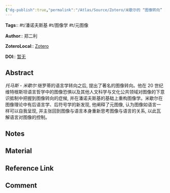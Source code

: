 ```yaml
---
{"dg-publish":true,"permalink":"/Atlas/Source/Zotero/米歇尔的 “图像转向” 理论解析/"}
---
```



**Tags**:: #t/潘诺夫斯基 #t/图像学 #t/元图像

**Author**:: 郑二利

**ZoteroLocal**:: [Zotero](zotero://select/library/items/8JZWREFZ)

**DOI**:: [暂无](https://kns.cnki.net/kcms2/article/abstract?v=cp4X_-KT6XN4TURfg5nSZvaDaQSEVIiKhD7pMlAl31vGoGA9RyZYE2WaUPMnMWTI13KOKyWyEFd4jPmNbKSfXeZxrOAFwXpsE0IQhhcZHiXDLTRbF6ZBMHCB3d1dOtnZzrQ3x7Spw3KXvEwgSKsgQrdZvqKxNIRtgfD7URrAnO-d5kVKk11tde0AWfMkC1yLhfPpbp2ybUT4me_2PjzO8w==&uniplatform=NZKPT&language=CHS)

## Abstract

*托马斯 - 米歇尔* 继罗蒂的语言学转向之后, 提出了著名的图像转向。他在 20 世纪维特根斯坦语言哲学中的图像恐惧以及其他人文科学与文化公共领域对图像的下意识抵制中把握到图像转向的症候, 并在潘诺夫斯基的基础上重构图像学。米歇尔在图像理论中有后语言学、后符号学的新发现, 他阐释了元图像, 认为图像如语言一样可以自我呈现, 并主张回到图像与语言本身重新思考图像与语言的关系, 以此瓦解语言对图像的控制。

## Notes

## Material

## Reference Link

## Comment
